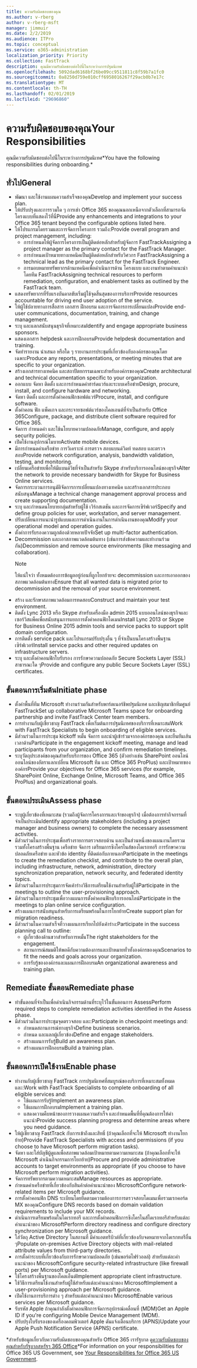 ```yaml
---
title: ความรับผิดชอบของคุณ
ms.author: v-rberg
author: v-rberg-msft
manager: jimmuir
ms.date: 2/2/2019
ms.audience: ITPro
ms.topic: conceptual
ms.service: o365-administration
localization_priority: Priority
ms.collection: FastTrack
description: คุณมีความรับผิดชอบต่อไปนี้ในระหว่างการปฐมนิเทศ
ms.openlocfilehash: 5092dad6168bf26be09cc9511811c8f59b7a1fc0
ms.sourcegitcommit: 0a8250d759e010cff6958016267f29acb0b7e17c
ms.translationtype: MT
ms.contentlocale: th-TH
ms.lasthandoff: 02/01/2019
ms.locfileid: "29696860"
---
```

# <a name="your-responsibilities"></a><span data-ttu-id="420b3-103">ความรับผิดชอบของคุณ</span><span class="sxs-lookup"><span data-stu-id="420b3-103">Your Responsibilities</span></span>

<span data-ttu-id="420b3-104">คุณมีความรับผิดชอบต่อไปนี้ในระหว่างการปฐมนิเทศ\*</span><span class="sxs-lookup"><span data-stu-id="420b3-104">You have the following responsibilities during onboarding.\*</span></span>
  
## <a name="general"></a><span data-ttu-id="420b3-105">ทั่วไป</span><span class="sxs-lookup"><span data-stu-id="420b3-105">General</span></span>

- <span data-ttu-id="420b3-106">พัฒนา และใช้งานแผนความสำเร็จของคุณ</span><span class="sxs-lookup"><span data-stu-id="420b3-106">Develop and implement your success plan.</span></span>
- <span data-ttu-id="420b3-107">ให้ปรับปรุงและการรวมใด ๆ การเช่า Office 365 ของคุณนอกเหนือจากตัวเลือกที่สามารถจัดโครงแบบที่แสดงไว้ที่นี่</span><span class="sxs-lookup"><span data-stu-id="420b3-107">Provide any enhancements and integrations to your Office 365 tenant beyond the configurable options listed here.</span></span>  
- <span data-ttu-id="420b3-108">ให้โปรแกรมโดยรวมและการจัดการโครงการ รวมถึง:</span><span class="sxs-lookup"><span data-stu-id="420b3-108">Provide overall program and project management, including:</span></span> 
  - <span data-ttu-id="420b3-109">การกำหนดให้ผู้จัดการโครงการเป็นผู้ติดต่อหลักสำหรับผู้จัดการ FastTrack</span><span class="sxs-lookup"><span data-stu-id="420b3-109">Assigning a project manager as the primary contact for the FastTrack Manager.</span></span>
  - <span data-ttu-id="420b3-110">การกำหนดเป้าหมายทางเทคนิคเป็นผู้ติดต่อหลักสำหรับวิศวกร FastTrack</span><span class="sxs-lookup"><span data-stu-id="420b3-110">Assigning a technical lead as the primary contact for the FastTrack Engineer.</span></span>
  - <span data-ttu-id="420b3-111">การมอบหมายทรัพยากรด้านเทคนิคเพื่อดำเนินการด้าน โครงแบบ และงานท่าตามคำแนะนำ โดยทีม FastTrack</span><span class="sxs-lookup"><span data-stu-id="420b3-111">Assigning technical resources to perform remediation, configuration, and enablement tasks as outlined by the FastTrack team.</span></span> 
- <span data-ttu-id="420b3-112">แสดงทรัพยากรที่รับแรงบันดาลขับเริ่มผู้ใช้จุดสิ้นสุดของการบริการ</span><span class="sxs-lookup"><span data-stu-id="420b3-112">Provide resources accountable for driving end user adoption of the service.</span></span> 
- <span data-ttu-id="420b3-113">ให้ผู้ใช้ปลายทางการสื่อสาร เอกสาร ฝึกอบรม และการจัดการการเปลี่ยนแปลง</span><span class="sxs-lookup"><span data-stu-id="420b3-113">Provide end-user communications, documentation, training, and change management.</span></span>
- <span data-ttu-id="420b3-114">ระบุ และแลกสนับสนุนธุรกิจที่เหมาะสม</span><span class="sxs-lookup"><span data-stu-id="420b3-114">Identify and engage appropriate business sponsors.</span></span>  
- <span data-ttu-id="420b3-115">แสดงเอกสาร helpdesk และการฝึกอบรม</span><span class="sxs-lookup"><span data-stu-id="420b3-115">Provide helpdesk documentation and training.</span></span>  
- <span data-ttu-id="420b3-116">จัดทำรายงาน นำเสนอ หรือใด ๆ รายงานการประชุมที่เกี่ยวข้องกับองค์กรของคุณโดยเฉพาะ</span><span class="sxs-lookup"><span data-stu-id="420b3-116">Produce any reports, presentations, or meeting minutes that are specific to your organization.</span></span> 
- <span data-ttu-id="420b3-117">สร้างเอกสารทางเทคนิค และสถาปัตยกรรมเฉพาะสำหรับองค์กรของคุณ</span><span class="sxs-lookup"><span data-stu-id="420b3-117">Create architectural and technical documentation specific to your organization.</span></span>   
- <span data-ttu-id="420b3-118">ออกแบบ จัดหา ติดตั้ง และการกำหนดค่าฮาร์ดแวร์และระบบเครือข่าย</span><span class="sxs-lookup"><span data-stu-id="420b3-118">Design, procure, install, and configure hardware and networking.</span></span>   
- <span data-ttu-id="420b3-119">จัดหา ติดตั้ง และการตั้งค่าคอนฟิกซอฟต์แวร์</span><span class="sxs-lookup"><span data-stu-id="420b3-119">Procure, install, and configure software.</span></span>  
- <span data-ttu-id="420b3-120">ตั้งค่าคอน ฟิก แพ็คเกจ และกระจายซอฟต์แวร์ของไคลเอนต์ที่จำเป็นสำหรับ Office 365</span><span class="sxs-lookup"><span data-stu-id="420b3-120">Configure, package, and distribute client software required for Office 365.</span></span>  
- <span data-ttu-id="420b3-121">จัดการ กำหนดค่า และใช้นโยบายความปลอดภัย</span><span class="sxs-lookup"><span data-stu-id="420b3-121">Manage, configure, and apply security policies.</span></span>
- <span data-ttu-id="420b3-122">เปิดใช้งานอุปกรณ์โมบาย</span><span class="sxs-lookup"><span data-stu-id="420b3-122">Activate mobile devices.</span></span>
- <span data-ttu-id="420b3-123">มีการกำหนดค่าเครือข่าย การวิเคราะห์ การตรวจ สอบแบนด์วิดท์ ทดสอบ และตรวจสอบ</span><span class="sxs-lookup"><span data-stu-id="420b3-123">Provide network configuration, analysis, bandwidth validation, testing, and monitoring.</span></span> 
- <span data-ttu-id="420b3-124">เปลี่ยนเครือข่ายเพื่อให้มีแบนด์วิธที่จำเป็นสำหรับ Skype สำหรับบริการออนไลน์ของธุรกิจ</span><span class="sxs-lookup"><span data-stu-id="420b3-124">Alter the network to provide necessary bandwidth for Skype for Business Online services.</span></span> 
- <span data-ttu-id="420b3-125">จัดการกระบวนการอนุมัติจัดการการเปลี่ยนแปลงทางเทคนิค และสร้างเอกสารประกอบสนับสนุน</span><span class="sxs-lookup"><span data-stu-id="420b3-125">Manage a technical change management approval process and create supporting documentation.</span></span>  
- <span data-ttu-id="420b3-126">ระบุ และกำหนดนโยบายกลุ่มสำหรับผู้ใช้ เวิร์กสเตชัน และการจัดการเซิร์ฟเวอร์</span><span class="sxs-lookup"><span data-stu-id="420b3-126">Specify and define group policies for user, workstation, and server management.</span></span> 
- <span data-ttu-id="420b3-127">ปรับเปลี่ยนการแนะนำรูปแบบและการดำเนินงานในการดำเนินงานของคุณ</span><span class="sxs-lookup"><span data-stu-id="420b3-127">Modify your operational model and operation guides.</span></span> 
- <span data-ttu-id="420b3-128">ตั้งค่าการรับรองความถูกต้องด้วยหลายปัจจัย</span><span class="sxs-lookup"><span data-stu-id="420b3-128">Set up multi-factor authentication.</span></span>  
- <span data-ttu-id="420b3-129">Decommission และเอาสภาพแวดล้อมต้นทาง (เช่นการส่งข้อความและทำงานร่วมกัน)</span><span class="sxs-lookup"><span data-stu-id="420b3-129">Decommission and remove source environments (like messaging and collaboration).</span></span> 
    > [!NOTE]
    > <span data-ttu-id="420b3-130">ให้แน่ใจว่า ทั้งหมดต้องการข้อมูลอยู่ก่อนที่ถูกโยกย้ายจะ decommission และการเอาออกของสภาพแวดล้อมต้นทาง</span><span class="sxs-lookup"><span data-stu-id="420b3-130">Ensure that all wanted data is migrated prior to decommission and the removal of your source environment.</span></span> 
- <span data-ttu-id="420b3-131">สร้าง และรักษาสภาพแวดล้อมการทดสอบ</span><span class="sxs-lookup"><span data-stu-id="420b3-131">Construct and maintain your test environment.</span></span>  
- <span data-ttu-id="420b3-132">ติดตั้ง Lync 2013 หรือ Skype สำหรับเครื่องมือ admin 2015 แบบออนไลน์ของธุรกิจและเซอร์วิสแพ็คเพื่อสนับสนุนการแยกการตั้งค่าคอนฟิกโดเมน</span><span class="sxs-lookup"><span data-stu-id="420b3-132">Install Lync 2013 or Skype for Business Online 2015 admin tools and service packs to support split domain configuration.</span></span>
- <span data-ttu-id="420b3-133">การติดตั้ง service pack และโปรแกรมปรับปรุงอื่น ๆ ที่จำเป็นบนโครงสร้างพื้นฐานเซิร์ฟเวอร์</span><span class="sxs-lookup"><span data-stu-id="420b3-133">Install service packs and other required updates on infrastructure servers.</span></span> 
- <span data-ttu-id="420b3-134">ระบุ และตั้งค่าคอนฟิกใบรับรอง การรักษาความปลอดภัย Secure Sockets Layer (SSL) สาธารณะใด ๆ</span><span class="sxs-lookup"><span data-stu-id="420b3-134">Provide and configure any public Secure Sockets Layer (SSL) certificates.</span></span> 
    
## <a name="initiate-phase"></a><span data-ttu-id="420b3-135">ขั้นตอนการเริ่มต้น</span><span class="sxs-lookup"><span data-stu-id="420b3-135">Initiate phase</span></span>

- <span data-ttu-id="420b3-136">ตั้งค่าพื้นที่ทีม Microsoft ทำงานร่วมกันสำหรับพาร์ตเนอร์ชิพปฐมนิเทศ และเชิญสมาชิกทีมศูนย์ FastTrack</span><span class="sxs-lookup"><span data-stu-id="420b3-136">Set up collaborative Microsoft Teams space for onboarding partnership and invite FastTrack Center team members.</span></span>   
- <span data-ttu-id="420b3-137">การทำงานกับผู้เชี่ยวชาญ FastTrack เพื่อเริ่มต้นการปฐมนิเทศของบริการที่เหมาะสม</span><span class="sxs-lookup"><span data-stu-id="420b3-137">Work with FastTrack Specialists to begin onboarding of eligible services.</span></span>    
- <span data-ttu-id="420b3-138">มีส่วนร่วมในการประชุม kickoff หมั้น จัดการ และนำผู้เข้าร่วมจากองค์กรของคุณ และยืนยันเส้นเวลาด้าน</span><span class="sxs-lookup"><span data-stu-id="420b3-138">Participate in the engagement kickoff meeting, manage and lead participants from your organization, and confirm remediation timelines.</span></span>   
- <span data-ttu-id="420b3-139">ระบุวัตถุประสงค์ของคุณสำหรับบริการของ Office 365 (ตัวอย่างเช่น SharePoint ออนไลน์ ออนไลน์ของอัตราแลกเปลี่ยน Microsoft ทีม และ Office 365 ProPlus) และเป้าหมายขององค์กร</span><span class="sxs-lookup"><span data-stu-id="420b3-139">Provide your objectives for Office 365 services (for example, SharePoint Online, Exchange Online, Microsoft Teams, and Office 365 ProPlus) and organizational goals.</span></span>
    
## <a name="assess-phase"></a><span data-ttu-id="420b3-140">ขั้นตอนประเมิน</span><span class="sxs-lookup"><span data-stu-id="420b3-140">Assess phase</span></span>

- <span data-ttu-id="420b3-141">ระบุผู้เกี่ยวข้องที่เหมาะสม (รวมถึงผู้จัดการโครงการและเจ้าของธุรกิจ) เมื่อต้องการทำกิจกรรมที่จำเป็นประเมิน</span><span class="sxs-lookup"><span data-stu-id="420b3-141">Identify appropriate stakeholders (including a project manager and business owners) to complete the necessary assessment activities.</span></span>    
- <span data-ttu-id="420b3-142">มีส่วนร่วมในการประชุมเพื่อสร้างรายการตรวจสอบด้าน และเป็นส่วนหนึ่งของแผนงานโดยรวม รวมทั้งโครงสร้างพื้นฐาน เครือข่าย จัดการ เตรียมการซิงโครไนส์ของไดเรกทอรี การรักษาความปลอดภัยเครือข่าย และหัวข้อ identity ที่ติดต่อกับภายนอก</span><span class="sxs-lookup"><span data-stu-id="420b3-142">Participate in the meetings to create the remediation checklist, and contribute to the overall plan, including infrastructure, network, administration, directory synchronization preparation, network security, and federated identity topics.</span></span>   
- <span data-ttu-id="420b3-143">มีส่วนร่วมในการประชุมการจัดเค้าร่างวิธีการเตรียมใช้งานสำหรับผู้ใช้</span><span class="sxs-lookup"><span data-stu-id="420b3-143">Participate in the meetings to outline the user-provisioning approach.</span></span>  
- <span data-ttu-id="420b3-144">มีส่วนร่วมในการประชุมเพื่อวางแผนการตั้งค่าคอนฟิกบริการออนไลน์</span><span class="sxs-lookup"><span data-stu-id="420b3-144">Participate in the meetings to plan online service configuration.</span></span>    
- <span data-ttu-id="420b3-145">สร้างแผนการสนับสนุนสำหรับการเตรียมพร้อมในการโยกย้าย</span><span class="sxs-lookup"><span data-stu-id="420b3-145">Create support plan for migration readiness.</span></span> 
- <span data-ttu-id="420b3-146">มีส่วนร่วมในความสำเร็จที่วางแผนการเรียกไปยังเค้าร่าง:</span><span class="sxs-lookup"><span data-stu-id="420b3-146">Participate in the success planning call to outline:</span></span>   
  - <span data-ttu-id="420b3-147">ผู้เกี่ยวข้องด้านขวาสำหรับการหมั้น</span><span class="sxs-lookup"><span data-stu-id="420b3-147">The right stakeholders for the engagement.</span></span>  
  - <span data-ttu-id="420b3-148">สถานการณ์สมมติให้พอดีกับความต้องการและเป้าหมายทั่วทั้งองค์กรของคุณ</span><span class="sxs-lookup"><span data-stu-id="420b3-148">Scenarios to fit the needs and goals across your organization.</span></span>
  - <span data-ttu-id="420b3-149">การรับรู้ขององค์กรและแผนการฝึกอบรม</span><span class="sxs-lookup"><span data-stu-id="420b3-149">An organizational awareness and training plan.</span></span>
    
## <a name="remediate-phase"></a><span data-ttu-id="420b3-150">Remediate ขั้นตอน</span><span class="sxs-lookup"><span data-stu-id="420b3-150">Remediate phase</span></span>

- <span data-ttu-id="420b3-151">ทำขั้นตอนที่จำเป็นเพื่อดำเนินกิจกรรมด้านที่ระบุไว้ในขั้นตอนการ Assess</span><span class="sxs-lookup"><span data-stu-id="420b3-151">Perform required steps to complete remediation activities identified in the Assess phase.</span></span> 
- <span data-ttu-id="420b3-152">มีส่วนร่วมในการประชุมจุดตรวจสอบ และ:</span><span class="sxs-lookup"><span data-stu-id="420b3-152">Participate in checkpoint meetings and:</span></span> 
  - <span data-ttu-id="420b3-153">กำหนดสถานการณ์ทางธุรกิจ</span><span class="sxs-lookup"><span data-stu-id="420b3-153">Define business scenarios.</span></span>   
  - <span data-ttu-id="420b3-154">กำหนด และแลกผู้เกี่ยวข้อง</span><span class="sxs-lookup"><span data-stu-id="420b3-154">Define and engage stakeholders.</span></span>
  - <span data-ttu-id="420b3-155">สร้างแผนการรับรู้</span><span class="sxs-lookup"><span data-stu-id="420b3-155">Build an awareness plan.</span></span> 
  - <span data-ttu-id="420b3-156">สร้างแผนการฝึกอบรม</span><span class="sxs-lookup"><span data-stu-id="420b3-156">Build a training plan.</span></span>
    
## <a name="enable-phase"></a><span data-ttu-id="420b3-157">ขั้นตอนการเปิดใช้งาน</span><span class="sxs-lookup"><span data-stu-id="420b3-157">Enable phase</span></span>

- <span data-ttu-id="420b3-158">ทำงานกับผู้เชี่ยวชาญ FastTrack การปฐมนิเทศที่สมบูรณ์ของบริการที่เหมาะสมทั้งหมด และ:</span><span class="sxs-lookup"><span data-stu-id="420b3-158">Work with FastTrack Specialists to complete onboarding of all eligible services and:</span></span>  
  - <span data-ttu-id="420b3-159">ใช้แผนการรับรู้</span><span class="sxs-lookup"><span data-stu-id="420b3-159">Implement an awareness plan.</span></span>  
  - <span data-ttu-id="420b3-160">ใช้แผนการฝึกอบรม</span><span class="sxs-lookup"><span data-stu-id="420b3-160">Implement a training plan.</span></span> 
  - <span data-ttu-id="420b3-161">แสดงความคืบหน้าของการวางแผนความสำเร็จ และกำหนดพื้นที่ที่คุณต้องการให้คำแนะนำ</span><span class="sxs-lookup"><span data-stu-id="420b3-161">Provide success planning progress and determine areas where you need guidance.</span></span>
- <span data-ttu-id="420b3-162">ให้ผู้เชี่ยวชาญ FastTrack กับการเข้าถึงและสิทธิ์ (ถ้าคุณเลือกที่จะให้ Microsoft ทำงานโยกย้าย)</span><span class="sxs-lookup"><span data-stu-id="420b3-162">Provide FastTrack Specialists with access and permissions (if you choose to have Microsoft perform migration tasks).</span></span>  
- <span data-ttu-id="420b3-163">จัดหา และใส่บัญชีผู้ดูแลเพื่อสภาพแวดล้อมเป้าหมายตามความเหมาะสม (ถ้าคุณเลือกที่จะให้ Microsoft ดำเนินกิจกรรมการโยกย้าย)</span><span class="sxs-lookup"><span data-stu-id="420b3-163">Procure and provide administrative accounts to target environments as appropriate (if you choose to have Microsoft perform migration activities).</span></span>   
- <span data-ttu-id="420b3-164">จัดการทรัพยากรตามความเหมาะสม</span><span class="sxs-lookup"><span data-stu-id="420b3-164">Manage resources as appropriate.</span></span>   
- <span data-ttu-id="420b3-165">กำหนดค่าเครือข่ายที่เกี่ยวข้องกับสินค้าต่อคำแนะนำของ Microsoft</span><span class="sxs-lookup"><span data-stu-id="420b3-165">Configure network-related items per Microsoft guidance.</span></span>  
- <span data-ttu-id="420b3-166">การตั้งค่าคอนฟิก DNS ระเบียนโดยยึดตามความต้องการการตรวจสอบโดเมนเพื่อรวมเรกคอร์ด MX ของคุณ</span><span class="sxs-lookup"><span data-stu-id="420b3-166">Configure DNS records based on domain validation requirements to include your MX records.</span></span>   
- <span data-ttu-id="420b3-167">ดำเนินการเตรียมพร้อมในไดเรกทอรี และการตั้งค่าคอนฟิกการซิงโครไนส์ไดเรกทอรีสำหรับแต่ละคำแนะนำของ Microsoft</span><span class="sxs-lookup"><span data-stu-id="420b3-167">Perform directory readiness and configure directory synchronization per Microsoft guidance.</span></span>
- <span data-ttu-id="420b3-168">ใส่วัตถุ Active Directory ในสถานที่ มีค่าแอตทริบิวต์ที่เกี่ยวข้องกับจดหมายจากไดเรกทอรีอื่น ๆ</span><span class="sxs-lookup"><span data-stu-id="420b3-168">Populate on-premises Active Directory objects with mail-related attribute values from third-party directories.</span></span>   
- <span data-ttu-id="420b3-169">การตั้งค่าระบบที่เกี่ยวข้องกับการรักษาความปลอดภัย (เช่นพอร์ตไฟร์วอลล์) สำหรับแต่ละคำแนะนำของ Microsoft</span><span class="sxs-lookup"><span data-stu-id="420b3-169">Configure security-related infrastructure (like firewall ports) per Microsoft guidance.</span></span>
- <span data-ttu-id="420b3-170">ใช้โครงสร้างพื้นฐานของไคลเอ็นต์</span><span class="sxs-lookup"><span data-stu-id="420b3-170">Implement appropriate client infrastructure.</span></span>  
- <span data-ttu-id="420b3-171">ใช้วิธีการเตรียมใช้งานสำหรับผู้ใช้สำหรับแต่ละคำแนะนำของ Microsoft</span><span class="sxs-lookup"><span data-stu-id="420b3-171">Implement a user-provisioning approach per Microsoft guidance.</span></span>  
- <span data-ttu-id="420b3-172">เปิดใช้งานการบริการต่าง ๆ สำหรับแต่ละคำแนะนำของ Microsoft</span><span class="sxs-lookup"><span data-stu-id="420b3-172">Enable various services per Microsoft guidance.</span></span>  
- <span data-ttu-id="420b3-173">รับรหัส Apple ถ้าคุณกำลังตั้งค่าคอนฟิกการจัดการอุปกรณ์เคลื่อนที่ (MDM)</span><span class="sxs-lookup"><span data-stu-id="420b3-173">Get an Apple ID if you're configuring Mobile Device Management (MDM).</span></span>   
- <span data-ttu-id="420b3-174">ปรับปรุงใบรับรองของเครื่องคอมพิวเตอร์ Apple ดันแจ้งเตือนบริการ (APNS)</span><span class="sxs-lookup"><span data-stu-id="420b3-174">Update your Apple Push Notification Service (APNS) certificate.</span></span>
    
<span data-ttu-id="420b3-175">\*สำหรับข้อมูลเกี่ยวกับความรับผิดชอบของคุณสำหรับ Office 365 เรารัฐบาล ดู[ความรับผิดชอบของคุณสำหรับรัฐบาลสหรัฐฯ 365 Office](US-Gov-appendix-your-responsibilities.md)</span><span class="sxs-lookup"><span data-stu-id="420b3-175">\*For information on your responsibilities for Office 365 US Government, see [Your Responsibilities for Office 365 US Government](US-Gov-appendix-your-responsibilities.md).</span></span>
  

